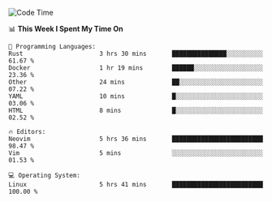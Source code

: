 <!-- [![Top Langs](https://github-readme-stats.vercel.app/api/top-langs/?username=gagahsyuja&theme=dracula&hide_border=true&border_radius=7)](https://github.com/anuraghazra/github-readme-stats) -->

<!--START_SECTION:waka-->
![Code Time](http://img.shields.io/badge/Code%20Time-950%20hrs%2020%20mins-blue)

📊 **This Week I Spent My Time On** 

```text
💬 Programming Languages: 
Rust                     3 hrs 30 mins       ███████████████░░░░░░░░░░   61.67 % 
Docker                   1 hr 19 mins        ██████░░░░░░░░░░░░░░░░░░░   23.36 % 
Other                    24 mins             ██░░░░░░░░░░░░░░░░░░░░░░░   07.22 % 
YAML                     10 mins             █░░░░░░░░░░░░░░░░░░░░░░░░   03.06 % 
HTML                     8 mins              █░░░░░░░░░░░░░░░░░░░░░░░░   02.52 % 

🔥 Editors: 
Neovim                   5 hrs 36 mins       █████████████████████████   98.47 % 
Vim                      5 mins              ░░░░░░░░░░░░░░░░░░░░░░░░░   01.53 % 

💻 Operating System: 
Linux                    5 hrs 41 mins       █████████████████████████   100.00 % 
```


<!--END_SECTION:waka-->
